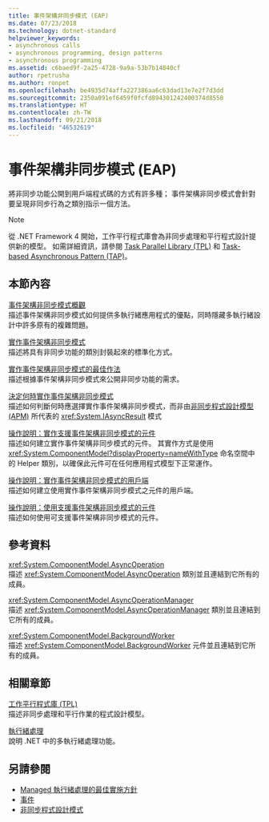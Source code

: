 ```yaml
---
title: 事件架構非同步模式 (EAP)
ms.date: 07/23/2018
ms.technology: dotnet-standard
helpviewer_keywords:
- asynchronous calls
- asynchronous programming, design patterns
- asynchronous programming
ms.assetid: c6baed9f-2a25-4728-9a9a-53b7b14840cf
author: rpetrusha
ms.author: ronpet
ms.openlocfilehash: be4935d74affa227386aa6c63dad13e7e2f7d3dd
ms.sourcegitcommit: 2350a091ef6459f0fcfd894301242400374d8558
ms.translationtype: HT
ms.contentlocale: zh-TW
ms.lasthandoff: 09/21/2018
ms.locfileid: "46532619"
---
```

# <a name="event-based-asynchronous-pattern-eap"></a>事件架構非同步模式 (EAP)

將非同步功能公開到用戶端程式碼的方式有許多種； 事件架構非同步模式會針對要呈現非同步行為之類別指示一個方法。  
  
> [!NOTE]
> 從 .NET Framework 4 開始，工作平行程式庫會為非同步處理和平行程式設計提供新的模型。 如需詳細資訊，請參閱 [Task Parallel Library (TPL)](../parallel-programming/task-parallel-library-tpl.md) 和 [Task-based Asynchronous Pattern (TAP)](task-based-asynchronous-pattern-tap.md)。
  
## <a name="in-this-section"></a>本節內容

 [事件架構非同步模式概觀](event-based-asynchronous-pattern-overview.md)  
 描述事件架構非同步模式如何提供多執行緒應用程式的優點，同時隱藏多執行緒設計中許多原有的複雜問題。  
  
 [實作事件架構非同步模式](implementing-the-event-based-asynchronous-pattern.md)  
 描述將具有非同步功能的類別封裝起來的標準化方式。  
  
 [實作事件架構非同步模式的最佳作法](best-practices-for-implementing-the-event-based-asynchronous-pattern.md)  
 描述根據事件架構非同步模式來公開非同步功能的需求。  
  
 [決定何時實作事件架構非同步模式](deciding-when-to-implement-the-event-based-asynchronous-pattern.md)  
 描述如何判斷何時應選擇實作事件架構非同步模式，而非由[非同步程式設計模型 (APM)](asynchronous-programming-model-apm.md) 所代表的 <xref:System.IAsyncResult> 模式
  
 [操作說明：實作支援事件架構非同步模式的元件](component-that-supports-the-event-based-asynchronous-pattern.md)  
 描述如何建立實作事件架構非同步模式的元件。 其實作方式是使用 <xref:System.ComponentModel?displayProperty=nameWithType> 命名空間中的 Helper 類別，以確保此元件可在任何應用程式模型下正常運作。  

 [操作說明：實作事件架構非同步模式的用戶端](how-to-implement-a-client-of-the-event-based-asynchronous-pattern.md)  
 描述如何建立使用實作事件架構非同步模式之元件的用戶端。
  
 [操作說明：使用支援事件架構非同步模式的元件](how-to-use-components-that-support-the-event-based-asynchronous-pattern.md)  
 描述如何使用可支援事件架構非同步模式的元件。  
  
## <a name="reference"></a>參考資料

 <xref:System.ComponentModel.AsyncOperation>  
 描述 <xref:System.ComponentModel.AsyncOperation> 類別並且連結到它所有的成員。  
  
 <xref:System.ComponentModel.AsyncOperationManager>  
 描述 <xref:System.ComponentModel.AsyncOperationManager> 類別並且連結到它所有的成員。  
  
 <xref:System.ComponentModel.BackgroundWorker>  
 描述 <xref:System.ComponentModel.BackgroundWorker> 元件並且連結到它所有的成員。  
  
## <a name="related-sections"></a>相關章節

 [工作平行程式庫 (TPL)](../parallel-programming/task-parallel-library-tpl.md)  
 描述非同步處理和平行作業的程式設計模型。  
  
 [執行緒處理](../../../docs/standard/threading/index.md)  
 說明 .NET 中的多執行緒處理功能。  
  
## <a name="see-also"></a>另請參閱

- [Managed 執行緒處理的最佳實施方針](../threading/managed-threading-best-practices.md)  
- [事件](../events/index.md)  
- [非同步程式設計模式](index.md)
